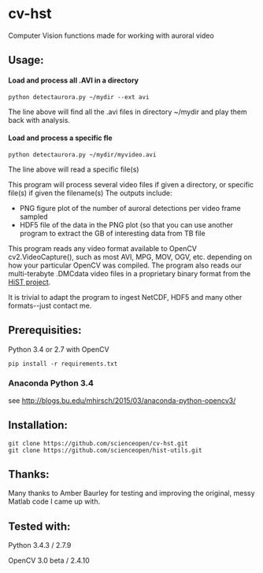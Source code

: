 cv-hst
======
Computer Vision functions made for working with auroral video

Usage:
------
#### Load and process all .AVI in a directory
``` 
python detectaurora.py ~/mydir --ext avi 
```
The line above will find all the .avi files in directory ~/mydir and play them back with analysis.

#### Load and process a specific fle
``` 
python detectaurora.py ~/mydir/myvideo.avi
```
The line above will read a specific file(s)

This program will process several video files if given a directory, or specific file(s) if given the filename(s)
The outputs include:
* PNG figure plot of the number of auroral detections per video frame sampled
* HDF5 file of the data in the PNG plot (so that you can use another program to extract the GB of interesting data from TB file

This program reads any video format available to OpenCV cv2.VideoCapture(), such as most AVI, MPG, MOV, OGV, etc. depending on how your particular OpenCV was compiled. 
The program also reads our multi-terabyte .DMCdata video files in a proprietary binary format from the [HiST project](https://github.com/scienceopen/hist-feasibility).

It is trivial to adapt the program to ingest NetCDF, HDF5 and many other formats--just contact me.

Prerequisities:
---------------
Python 3.4 or 2.7 with OpenCV

```
pip install -r requirements.txt
```

### Anaconda Python 3.4
see http://blogs.bu.edu/mhirsch/2015/03/anaconda-python-opencv3/

Installation:
-------------
```
git clone https://github.com/scienceopen/cv-hst.git
git clone https://github.com/scienceopen/hist-utils.git
```

Thanks:
-------
Many thanks to Amber Baurley for testing and improving the original, messy Matlab code I came up with.

Tested with:
------------
Python 3.4.3 / 2.7.9 

OpenCV 3.0 beta / 2.4.10
